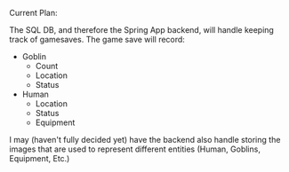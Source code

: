 Current Plan:

The SQL DB, and therefore the Spring App backend, will handle keeping track of gamesaves.
The game save will record:
- Goblin
  - Count
  - Location
  - Status
- Human
  - Location
  - Status
  - Equipment

I may (haven't fully decided yet) have the backend also handle storing the images that are used to represent different entities (Human, Goblins, Equipment, Etc.)
